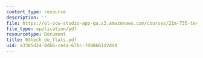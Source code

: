 ```yaml
---
content_type: resource
description: ''
file: https://ol-ocw-studio-app-qa.s3.amazonaws.com/courses/21m-735-technical-design-scenery-mechanisms-and-special-effects-spring-2004/a3305d248d66ce4a67bc7098661d2dd4_03tech_de_flats.pdf
file_type: application/pdf
resourcetype: Document
title: 03tech_de_flats.pdf
uid: a3305d24-8d66-ce4a-67bc-7098661d2dd4
---
```

